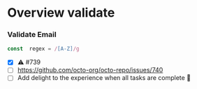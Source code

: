 # Overview validate

### Validate Email
``` ts
const  regex = /[A-Z]/g

```

- [x] :warning:	 #739
- [ ] https://github.com/octo-org/octo-repo/issues/740
- [ ] Add delight to the experience when all tasks are complete :tada:
